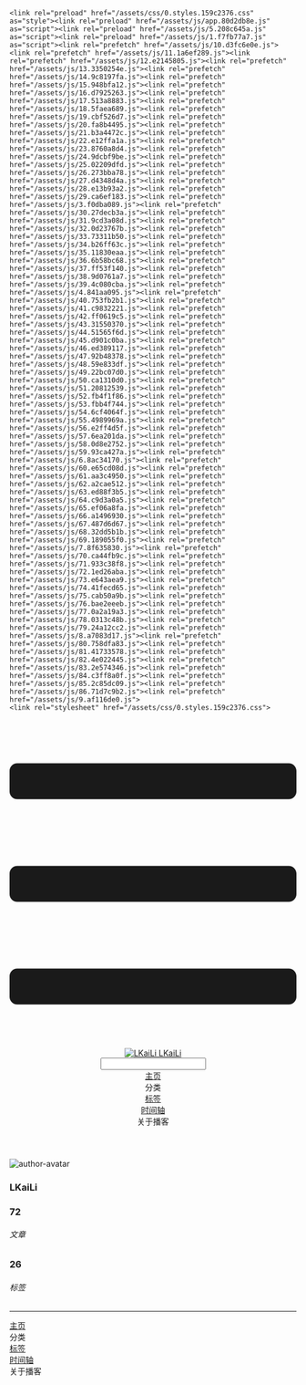 <!DOCTYPE html>
<html lang="zh-CN">
  <head>
    <meta charset="utf-8">
    <meta name="viewport" content="width=device-width,initial-scale=1">
    <title>Other | LKaiLi</title>
    <meta name="generator" content="VuePress 1.8.2">
    <link rel="icon" href="https://pan.zealsay.com/blog/favicon.ico">
    <script language="javascript" type="text/javascript" src="https://cdn.bootcdn.net/ajax/libs/jquery/3.5.1/jquery.min.js"></script>
    <script language="javascript" type="text/javascript" src="/js/mouseClick.js"></script>
    <script>
      var _hmt = _hmt || [];
        (function() {
          var hm = document.createElement("script");
          hm.src = "https://hm.baidu.com/hm.js?47cdeb0482806d0e9ea91137d2195282";
          var s = document.getElementsByTagName("script")[0]; 
          s.parentNode.insertBefore(hm, s);
        })();
        </script>
    <meta name="description" content="草 走 🤸 忽略">
    <meta name="viewport" content="width=device-width,initial-scale=1,user-scalable=no">
    
    <link rel="preload" href="/assets/css/0.styles.159c2376.css" as="style"><link rel="preload" href="/assets/js/app.80d2db8e.js" as="script"><link rel="preload" href="/assets/js/5.208c645a.js" as="script"><link rel="preload" href="/assets/js/1.f7fb77a7.js" as="script"><link rel="prefetch" href="/assets/js/10.d3fc6e0e.js"><link rel="prefetch" href="/assets/js/11.1a6ef289.js"><link rel="prefetch" href="/assets/js/12.e2145805.js"><link rel="prefetch" href="/assets/js/13.3350254e.js"><link rel="prefetch" href="/assets/js/14.9c8197fa.js"><link rel="prefetch" href="/assets/js/15.948bfa12.js"><link rel="prefetch" href="/assets/js/16.d7925263.js"><link rel="prefetch" href="/assets/js/17.513a8883.js"><link rel="prefetch" href="/assets/js/18.5faea689.js"><link rel="prefetch" href="/assets/js/19.cbf526d7.js"><link rel="prefetch" href="/assets/js/20.fa8b4495.js"><link rel="prefetch" href="/assets/js/21.b3a4472c.js"><link rel="prefetch" href="/assets/js/22.e12ffa1a.js"><link rel="prefetch" href="/assets/js/23.8760a8d4.js"><link rel="prefetch" href="/assets/js/24.9dcbf9be.js"><link rel="prefetch" href="/assets/js/25.02209dfd.js"><link rel="prefetch" href="/assets/js/26.273bba78.js"><link rel="prefetch" href="/assets/js/27.d4348d4a.js"><link rel="prefetch" href="/assets/js/28.e13b93a2.js"><link rel="prefetch" href="/assets/js/29.ca6ef183.js"><link rel="prefetch" href="/assets/js/3.f0dba089.js"><link rel="prefetch" href="/assets/js/30.27decb3a.js"><link rel="prefetch" href="/assets/js/31.9cd3a08d.js"><link rel="prefetch" href="/assets/js/32.0d23767b.js"><link rel="prefetch" href="/assets/js/33.73311b50.js"><link rel="prefetch" href="/assets/js/34.b26ff63c.js"><link rel="prefetch" href="/assets/js/35.11830eaa.js"><link rel="prefetch" href="/assets/js/36.6b58bc68.js"><link rel="prefetch" href="/assets/js/37.ff53f140.js"><link rel="prefetch" href="/assets/js/38.9d0761a7.js"><link rel="prefetch" href="/assets/js/39.4c080cba.js"><link rel="prefetch" href="/assets/js/4.841aa095.js"><link rel="prefetch" href="/assets/js/40.753fb2b1.js"><link rel="prefetch" href="/assets/js/41.c9832221.js"><link rel="prefetch" href="/assets/js/42.ff0619c5.js"><link rel="prefetch" href="/assets/js/43.31550370.js"><link rel="prefetch" href="/assets/js/44.51565f6d.js"><link rel="prefetch" href="/assets/js/45.d901c0ba.js"><link rel="prefetch" href="/assets/js/46.ed389117.js"><link rel="prefetch" href="/assets/js/47.92b48378.js"><link rel="prefetch" href="/assets/js/48.59e833df.js"><link rel="prefetch" href="/assets/js/49.22bc07d0.js"><link rel="prefetch" href="/assets/js/50.ca1310d0.js"><link rel="prefetch" href="/assets/js/51.20812539.js"><link rel="prefetch" href="/assets/js/52.fb4f1f86.js"><link rel="prefetch" href="/assets/js/53.fbb4f744.js"><link rel="prefetch" href="/assets/js/54.6cf4064f.js"><link rel="prefetch" href="/assets/js/55.4989969a.js"><link rel="prefetch" href="/assets/js/56.e2ff4d5f.js"><link rel="prefetch" href="/assets/js/57.6ea201da.js"><link rel="prefetch" href="/assets/js/58.0d8e2752.js"><link rel="prefetch" href="/assets/js/59.93ca427a.js"><link rel="prefetch" href="/assets/js/6.8ac34170.js"><link rel="prefetch" href="/assets/js/60.e65cd08d.js"><link rel="prefetch" href="/assets/js/61.aa3c4950.js"><link rel="prefetch" href="/assets/js/62.a2cae512.js"><link rel="prefetch" href="/assets/js/63.ed88f3b5.js"><link rel="prefetch" href="/assets/js/64.c9d3a0a5.js"><link rel="prefetch" href="/assets/js/65.ef06a8fa.js"><link rel="prefetch" href="/assets/js/66.a1496930.js"><link rel="prefetch" href="/assets/js/67.487d6d67.js"><link rel="prefetch" href="/assets/js/68.32dd5b1b.js"><link rel="prefetch" href="/assets/js/69.189055f0.js"><link rel="prefetch" href="/assets/js/7.8f635830.js"><link rel="prefetch" href="/assets/js/70.ca44fb9c.js"><link rel="prefetch" href="/assets/js/71.933c38f8.js"><link rel="prefetch" href="/assets/js/72.1ed26aba.js"><link rel="prefetch" href="/assets/js/73.e643aea9.js"><link rel="prefetch" href="/assets/js/74.41fecd65.js"><link rel="prefetch" href="/assets/js/75.cab50a9b.js"><link rel="prefetch" href="/assets/js/76.bae2eeeb.js"><link rel="prefetch" href="/assets/js/77.0a2a19a3.js"><link rel="prefetch" href="/assets/js/78.0313c48b.js"><link rel="prefetch" href="/assets/js/79.24a12cc2.js"><link rel="prefetch" href="/assets/js/8.a7083d17.js"><link rel="prefetch" href="/assets/js/80.758dfa83.js"><link rel="prefetch" href="/assets/js/81.41733578.js"><link rel="prefetch" href="/assets/js/82.4e022445.js"><link rel="prefetch" href="/assets/js/83.2e574346.js"><link rel="prefetch" href="/assets/js/84.c3ff8a0f.js"><link rel="prefetch" href="/assets/js/85.2c85dc09.js"><link rel="prefetch" href="/assets/js/86.71d7c9b2.js"><link rel="prefetch" href="/assets/js/9.af116de0.js">
    <link rel="stylesheet" href="/assets/css/0.styles.159c2376.css">
  </head>
  <body>
    <div id="app" data-server-rendered="true"><div class="theme-container no-sidebar" data-v-72e667d5><div data-v-72e667d5><div id="loader-wrapper" class="loading-wrapper" data-v-d48f4d20 data-v-72e667d5 data-v-72e667d5><div class="loader-main" data-v-d48f4d20><div data-v-d48f4d20></div><div data-v-d48f4d20></div><div data-v-d48f4d20></div><div data-v-d48f4d20></div></div> <!----> <!----></div> <div class="password-shadow password-wrapper-out" style="display:none;" data-v-5cb9a64e data-v-72e667d5 data-v-72e667d5><h3 class="title" style="display:none;" data-v-5cb9a64e data-v-5cb9a64e>LKaiLi</h3> <!----> <label id="box" class="inputBox" style="display:none;" data-v-5cb9a64e data-v-5cb9a64e><input type="password" value="" data-v-5cb9a64e> <span data-v-5cb9a64e>Konck! Knock!</span> <button data-v-5cb9a64e>OK</button></label> <div class="footer" style="display:none;" data-v-5cb9a64e data-v-5cb9a64e><span data-v-5cb9a64e><i class="iconfont reco-theme" data-v-5cb9a64e></i> <a target="blank" href="https://vuepress-theme-reco.recoluan.com" data-v-5cb9a64e>vuePress-theme-reco</a></span> <span data-v-5cb9a64e><i class="iconfont reco-copyright" data-v-5cb9a64e></i> <a data-v-5cb9a64e><span data-v-5cb9a64e>LKaiLi</span>
            
          <span data-v-5cb9a64e>2021  - </span>
          2022
        </a></span></div></div> <div class="hide" data-v-72e667d5><div data-v-72e667d5><div id="smart" class="wrapper-page" style="background-image:url(https://jinyanlong-1305883696.cos.ap-hongkong.myqcloud.com/wallhaven-zxkgeg.jpg);background-position-x:center;background-position-y:center;background-size:cover;background-repeat-x:no-repeat;background-repeat-y:no-repeat;" data-v-72e667d5><header class="navbar" data-v-72e667d5><div class="sidebar-button"><svg xmlns="http://www.w3.org/2000/svg" aria-hidden="true" role="img" viewBox="0 0 448 512" class="icon"><path fill="currentColor" d="M436 124H12c-6.627 0-12-5.373-12-12V80c0-6.627 5.373-12 12-12h424c6.627 0 12 5.373 12 12v32c0 6.627-5.373 12-12 12zm0 160H12c-6.627 0-12-5.373-12-12v-32c0-6.627 5.373-12 12-12h424c6.627 0 12 5.373 12 12v32c0 6.627-5.373 12-12 12zm0 160H12c-6.627 0-12-5.373-12-12v-32c0-6.627 5.373-12 12-12h424c6.627 0 12 5.373 12 12v32c0 6.627-5.373 12-12 12z"></path></svg></div> <a href="/" class="home-link router-link-active"><img src="/logo.png" alt="LKaiLi" class="logo"> <span class="site-name">LKaiLi</span></a> <div class="links"><div id="dayNightSwitch" class="generalWrapper" data-v-32f44868><a class="click" data-v-32f44868><div class="onOff daySwitch" data-v-32f44868><div class="star star1" data-v-32f44868></div> <div class="star star2" data-v-32f44868></div> <div class="star star3" data-v-32f44868></div> <div class="star star4" data-v-32f44868></div> <div class="star star5" data-v-32f44868></div> <div class="star sky" data-v-32f44868></div> <div class="sunMoon" data-v-32f44868><div class="crater crater1" data-v-32f44868></div> <div class="crater crater2" data-v-32f44868></div> <div class="crater crater3" data-v-32f44868></div> <div class="cloud part1" data-v-32f44868></div> <div class="cloud part2" data-v-32f44868></div></div></div></a></div> <div class="search-box"><i class="iconfont reco-search"></i> <input aria-label="Search" autocomplete="off" spellcheck="false" value=""> <!----></div> <nav class="nav-links can-hide"><div class="nav-item"><a href="/" class="nav-link"><i class="iconfont reco-home"></i>
  主页
</a></div><div class="nav-item"><div class="dropdown-wrapper"><a class="dropdown-title"><span class="title"><i class="iconfont reco-category"></i>
      分类
    </span> <span class="arrow right"></span></a> <ul class="nav-dropdown" style="display:none;"><li class="dropdown-item"><!----> <a href="/categories/vue-element-admin/" class="nav-link"><i class="iconfont undefined"></i>
  vue-element-admin
</a></li><li class="dropdown-item"><!----> <a href="/categories/Vue/" class="nav-link"><i class="iconfont undefined"></i>
  Vue
</a></li><li class="dropdown-item"><!----> <a href="/categories/JS 方法合集/" class="nav-link"><i class="iconfont undefined"></i>
  JS 方法合集
</a></li><li class="dropdown-item"><!----> <a href="/categories/Vue3/" class="nav-link"><i class="iconfont undefined"></i>
  Vue3
</a></li><li class="dropdown-item"><!----> <a href="/categories/Vue移动头条项目/" class="nav-link"><i class="iconfont undefined"></i>
  Vue移动头条项目
</a></li><li class="dropdown-item"><!----> <a href="/categories/小程序/" class="nav-link"><i class="iconfont undefined"></i>
  小程序
</a></li><li class="dropdown-item"><!----> <a href="/categories/RABC/" class="nav-link"><i class="iconfont undefined"></i>
  RABC
</a></li><li class="dropdown-item"><!----> <a href="/categories/Vscode/" class="nav-link"><i class="iconfont undefined"></i>
  Vscode
</a></li><li class="dropdown-item"><!----> <a href="/categories/axios/" class="nav-link"><i class="iconfont undefined"></i>
  axios
</a></li><li class="dropdown-item"><!----> <a href="/categories/Vue OV系统/" class="nav-link"><i class="iconfont undefined"></i>
  Vue OV系统
</a></li><li class="dropdown-item"><!----> <a href="/categories/JavaScript/" class="nav-link"><i class="iconfont undefined"></i>
  JavaScript
</a></li><li class="dropdown-item"><!----> <a href="/categories/H5Video/" class="nav-link"><i class="iconfont undefined"></i>
  H5Video
</a></li><li class="dropdown-item"><!----> <a href="/categories/uniapp/" class="nav-link"><i class="iconfont undefined"></i>
  uniapp
</a></li><li class="dropdown-item"><!----> <a href="/categories/杂项/" class="nav-link"><i class="iconfont undefined"></i>
  杂项
</a></li></ul></div></div><div class="nav-item"><a href="/tag/" class="nav-link"><i class="iconfont reco-tag"></i>
  标签
</a></div><div class="nav-item"><a href="/timeline/" class="nav-link"><i class="iconfont reco-date"></i>
  时间轴
</a></div><div class="nav-item"><div class="dropdown-wrapper"><a class="dropdown-title"><span class="title"><i class="iconfont reco-other"></i>
      关于播客
    </span> <span class="arrow right"></span></a> <ul class="nav-dropdown" style="display:none;"><li class="dropdown-item"><!----> <a href="/other/" class="nav-link"><i class="iconfont reco-account"></i>
  关于我
</a></li><li class="dropdown-item"><!----> <a href="/about/" class="nav-link"><i class="iconfont reco-mail"></i>
  联系我
</a></li></ul></div></div> <!----></nav></div></header> <div class="sidebar-mask" data-v-72e667d5></div> <aside class="sidebar" data-v-72e667d5><div class="personal-info-wrapper" data-v-03833281 data-v-72e667d5><img src="https://jinyanlong-1305883696.cos.ap-hongkong.myqcloud.com/my_cat.png" alt="author-avatar" class="personal-img" data-v-03833281> <h3 class="name" data-v-03833281>
    LKaiLi
  </h3> <div class="num" data-v-03833281><div data-v-03833281><h3 data-v-03833281>72</h3> <h6 data-v-03833281>文章</h6></div> <div data-v-03833281><h3 data-v-03833281>26</h3> <h6 data-v-03833281>标签</h6></div></div> <hr data-v-03833281></div> <nav class="nav-links"><div class="nav-item"><a href="/" class="nav-link"><i class="iconfont reco-home"></i>
  主页
</a></div><div class="nav-item"><div class="dropdown-wrapper"><a class="dropdown-title"><span class="title"><i class="iconfont reco-category"></i>
      分类
    </span> <span class="arrow right"></span></a> <ul class="nav-dropdown" style="display:none;"><li class="dropdown-item"><!----> <a href="/categories/vue-element-admin/" class="nav-link"><i class="iconfont undefined"></i>
  vue-element-admin
</a></li><li class="dropdown-item"><!----> <a href="/categories/Vue/" class="nav-link"><i class="iconfont undefined"></i>
  Vue
</a></li><li class="dropdown-item"><!----> <a href="/categories/JS 方法合集/" class="nav-link"><i class="iconfont undefined"></i>
  JS 方法合集
</a></li><li class="dropdown-item"><!----> <a href="/categories/Vue3/" class="nav-link"><i class="iconfont undefined"></i>
  Vue3
</a></li><li class="dropdown-item"><!----> <a href="/categories/Vue移动头条项目/" class="nav-link"><i class="iconfont undefined"></i>
  Vue移动头条项目
</a></li><li class="dropdown-item"><!----> <a href="/categories/小程序/" class="nav-link"><i class="iconfont undefined"></i>
  小程序
</a></li><li class="dropdown-item"><!----> <a href="/categories/RABC/" class="nav-link"><i class="iconfont undefined"></i>
  RABC
</a></li><li class="dropdown-item"><!----> <a href="/categories/Vscode/" class="nav-link"><i class="iconfont undefined"></i>
  Vscode
</a></li><li class="dropdown-item"><!----> <a href="/categories/axios/" class="nav-link"><i class="iconfont undefined"></i>
  axios
</a></li><li class="dropdown-item"><!----> <a href="/categories/Vue OV系统/" class="nav-link"><i class="iconfont undefined"></i>
  Vue OV系统
</a></li><li class="dropdown-item"><!----> <a href="/categories/JavaScript/" class="nav-link"><i class="iconfont undefined"></i>
  JavaScript
</a></li><li class="dropdown-item"><!----> <a href="/categories/H5Video/" class="nav-link"><i class="iconfont undefined"></i>
  H5Video
</a></li><li class="dropdown-item"><!----> <a href="/categories/uniapp/" class="nav-link"><i class="iconfont undefined"></i>
  uniapp
</a></li><li class="dropdown-item"><!----> <a href="/categories/杂项/" class="nav-link"><i class="iconfont undefined"></i>
  杂项
</a></li></ul></div></div><div class="nav-item"><a href="/tag/" class="nav-link"><i class="iconfont reco-tag"></i>
  标签
</a></div><div class="nav-item"><a href="/timeline/" class="nav-link"><i class="iconfont reco-date"></i>
  时间轴
</a></div><div class="nav-item"><div class="dropdown-wrapper"><a class="dropdown-title"><span class="title"><i class="iconfont reco-other"></i>
      关于播客
    </span> <span class="arrow right"></span></a> <ul class="nav-dropdown" style="display:none;"><li class="dropdown-item"><!----> <a href="/other/" class="nav-link"><i class="iconfont reco-account"></i>
  关于我
</a></li><li class="dropdown-item"><!----> <a href="/about/" class="nav-link"><i class="iconfont reco-mail"></i>
  联系我
</a></li></ul></div></div> <!----></nav> <!----> </aside> <div class="password-shadow password-wrapper-in" style="display:none;" data-v-5cb9a64e data-v-72e667d5><h3 class="title" style="display:none;" data-v-5cb9a64e data-v-5cb9a64e>Other</h3> <!----> <label id="box" class="inputBox" style="display:none;" data-v-5cb9a64e data-v-5cb9a64e><input type="password" value="" data-v-5cb9a64e> <span data-v-5cb9a64e>Konck! Knock!</span> <button data-v-5cb9a64e>OK</button></label> <div class="footer" style="display:none;" data-v-5cb9a64e data-v-5cb9a64e><span data-v-5cb9a64e><i class="iconfont reco-theme" data-v-5cb9a64e></i> <a target="blank" href="https://vuepress-theme-reco.recoluan.com" data-v-5cb9a64e>vuePress-theme-reco</a></span> <span data-v-5cb9a64e><i class="iconfont reco-copyright" data-v-5cb9a64e></i> <a data-v-5cb9a64e><span data-v-5cb9a64e>LKaiLi</span>
            
          <span data-v-5cb9a64e>2021  - </span>
          2022
        </a></span></div></div></div> <div data-v-72e667d5><main class="page" style="padding-right:0;"><div class="page-title" style="display:none;"><h1 class="title"></h1> <div class="page-info" data-v-0efa1f05><i class="iconfont reco-account" data-v-0efa1f05><span data-v-0efa1f05>LKaiLi</span></i> <!----> <i class="iconfont reco-eye" data-v-0efa1f05><span id="/blogs/other/第一篇文章.md" data-flag-title="Your Article Title" class="leancloud-visitors" data-v-0efa1f05><a class="leancloud-visitors-count" style="font-size:.9rem;font-weight:normal;color:#999;"></a></span></i> <!----></div></div> <!----> <footer class="page-edit" style="display:none;"><!----> <!----></footer> <!----> <!----> <!----></main> <!----></div></div></div></div></div><div class="global-ui"><div class="back-to-ceiling" style="right:1rem;bottom:6rem;width:2.5rem;height:2.5rem;border-radius:.25rem;line-height:2.5rem;display:none;" data-v-c6073ba8 data-v-c6073ba8><svg t="1574745035067" viewBox="0 0 1024 1024" version="1.1" xmlns="http://www.w3.org/2000/svg" p-id="5404" class="icon" data-v-c6073ba8><path d="M526.60727968 10.90185116a27.675 27.675 0 0 0-29.21455937 0c-131.36607665 82.28402758-218.69155461 228.01873535-218.69155402 394.07834331a462.20625001 462.20625001 0 0 0 5.36959153 69.94390903c1.00431239 6.55289093-0.34802892 13.13561351-3.76865779 18.80351572-32.63518765 54.11355614-51.75690182 118.55860487-51.7569018 187.94566865a371.06718723 371.06718723 0 0 0 11.50484808 91.98906777c6.53300375 25.50556257 41.68394495 28.14064038 52.69160883 4.22606766 17.37162448-37.73630017 42.14135425-72.50938081 72.80769204-103.21549295 2.18761121 3.04276886 4.15646224 6.24463696 6.40373557 9.22774369a1871.4375 1871.4375 0 0 0 140.04691725 5.34970492 1866.36093723 1866.36093723 0 0 0 140.04691723-5.34970492c2.24727335-2.98310674 4.21612437-6.18497483 6.3937923-9.2178004 30.66633723 30.70611158 55.4360664 65.4791928 72.80769147 103.21549355 11.00766384 23.91457269 46.15860503 21.27949489 52.69160879-4.22606768a371.15156223 371.15156223 0 0 0 11.514792-91.99901164c0-69.36717486-19.13165746-133.82216804-51.75690182-187.92578088-3.42062944-5.66790279-4.76302748-12.26056868-3.76865837-18.80351632a462.20625001 462.20625001 0 0 0 5.36959269-69.943909c-0.00994388-166.08943902-87.32547796-311.81420293-218.6915546-394.09823051zM605.93803103 357.87693858a93.93749974 93.93749974 0 1 1-187.89594924 6.1e-7 93.93749974 93.93749974 0 0 1 187.89594924-6.1e-7z" p-id="5405" data-v-c6073ba8></path><path d="M429.50777625 765.63860547C429.50777625 803.39355007 466.44236686 1000.39046097 512.00932183 1000.39046097c45.56695499 0 82.4922232-197.00623328 82.5015456-234.7518555 0-37.75494459-36.9345906-68.35043303-82.4922232-68.34111062-45.57627738-0.00932239-82.52019037 30.59548842-82.51086798 68.34111062z" p-id="5406" data-v-c6073ba8></path></svg></div><div></div><APlayer audio="" fixed="true" mini="true" theme="#647ea0" loop="loop" order="list" preload="auto" volume="0.3" mutex="true" lrc-type="0" list-folded="true" list-max-height="250" storage-name="vuepress-plugin-meting" id="aplayer-fixed"></APlayer><div id="goTop" class="hide-cat" data-v-bf92849a></div><div class="kanbanniang" data-v-5775ee02><div class="banniang-container" style="display:;" data-v-5775ee02><div class="messageBox" style="right:68px;bottom:190px;display:none;" data-v-5775ee02>
      欢迎来到 LKaiLi
    </div> <div class="operation" style="right:90px;bottom:40px;display:none;" data-v-5775ee02><i class="kbnfont kbn-ban-home ban-home" data-v-5775ee02></i> <i class="kbnfont kbn-ban-message message" data-v-5775ee02></i> <i class="kbnfont kbn-ban-close close" data-v-5775ee02></i> <a target="_blank" href="https://vuepress-theme-reco.recoluan.com/views/plugins/kanbanniang.html" data-v-5775ee02><i class="kbnfont kbn-ban-info info" data-v-5775ee02></i></a> <i class="kbnfont kbn-ban-theme skin" style="display:none;" data-v-5775ee02></i></div> <canvas id="banniang" width="120" height="322" class="live2d" style="right:90px;bottom:-20px;opacity:0.9;" data-v-5775ee02></canvas></div> <div class="showBanNiang" style="display:none;" data-v-5775ee02>
    看板娘
  </div></div></div></div>
    <script src="/assets/js/app.80d2db8e.js" defer></script><script src="/assets/js/5.208c645a.js" defer></script><script src="/assets/js/1.f7fb77a7.js" defer></script>
  </body>
</html>
